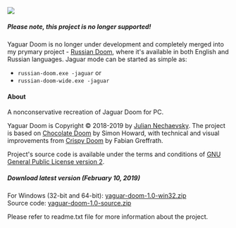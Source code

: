 ![](http://jnechaevsky.users.sourceforge.net/projects/yaguar/files/git_logo.png)

##### Please note, this project is no longer supported!

Yaguar Doom is no longer under development and completely merged into my prymary project - [Russian Doom](https://github.com/jnechaevsky/russian-doom/), where it's available in both English and Russian languages. Jaguar mode can be started as simple as:

* `russian-doom.exe -jaguar` or
* `russian-doom-wide.exe -jaguar`

#### About

A nonconservative recreation of Jaguar Doom for PC.

Yaguar Doom is Copyright © 2018-2019 by [Julian Nechaevsky](http://jnechaevsky.users.sourceforge.net/author.html). The project is based on [Chocolate Doom](https://github.com/chocolate-doom/chocolate-doom/) by Simon Howard, with technical and visual improvements from [Crispy Doom](https://github.com/fabiangreffrath/crispy-doom) by Fabian Greffrath.

Project's source code is available under the terms and conditions of [GNU General Public License version 2](https://github.com/JNechaevsky/yaguar-doom/blob/master/COPYING.md).

##### Download latest version (February 10, 2019)

For Windows (32-bit and 64-bit): [yaguar-doom-1.0-win32.zip](https://github.com/JNechaevsky/yaguar-doom/releases/download/1.0/yaguar-doom-1.0-win32.zip)<br />
Source code: [yaguar-doom-1.0-source.zip](https://github.com/JNechaevsky/yaguar-doom/releases/download/1.0/yaguar-doom-1.0-source.zip)<br />

Please refer to readme.txt file for more information about the project.
